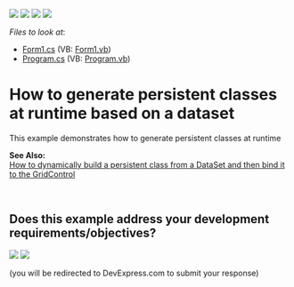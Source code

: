 <!-- default badges list -->
![](https://img.shields.io/endpoint?url=https://codecentral.devexpress.com/api/v1/VersionRange/128585920/24.2.1%2B)
[![](https://img.shields.io/badge/Open_in_DevExpress_Support_Center-FF7200?style=flat-square&logo=DevExpress&logoColor=white)](https://supportcenter.devexpress.com/ticket/details/E1198)
[![](https://img.shields.io/badge/📖_How_to_use_DevExpress_Examples-e9f6fc?style=flat-square)](https://docs.devexpress.com/GeneralInformation/403183)
[![](https://img.shields.io/badge/💬_Leave_Feedback-feecdd?style=flat-square)](#does-this-example-address-your-development-requirementsobjectives)
<!-- default badges end -->
<!-- default file list -->
*Files to look at*:

* [Form1.cs](./CS/WindowsApplication4/Form1.cs) (VB: [Form1.vb](./VB/WindowsApplication4/Form1.vb))
* [Program.cs](./CS/WindowsApplication4/Program.cs) (VB: [Program.vb](./VB/WindowsApplication4/Program.vb))
<!-- default file list end -->
# How to generate persistent classes at runtime based on a dataset 


<p>This example demonstrates how to generate persistent classes at runtime</p><p><strong>See Also:</strong><br />
<a href="https://www.devexpress.com/Support/Center/p/E1729">How to dynamically build a persistent class from a DataSet and then bind it to the GridControl</a></p>

<br/>


<!-- feedback -->
## Does this example address your development requirements/objectives?

[<img src="https://www.devexpress.com/support/examples/i/yes-button.svg"/>](https://www.devexpress.com/support/examples/survey.xml?utm_source=github&utm_campaign=XPO_how-to-generate-persistent-classes-at-runtime-based-on-a-dataset-e1198&~~~was_helpful=yes) [<img src="https://www.devexpress.com/support/examples/i/no-button.svg"/>](https://www.devexpress.com/support/examples/survey.xml?utm_source=github&utm_campaign=XPO_how-to-generate-persistent-classes-at-runtime-based-on-a-dataset-e1198&~~~was_helpful=no)

(you will be redirected to DevExpress.com to submit your response)
<!-- feedback end -->
